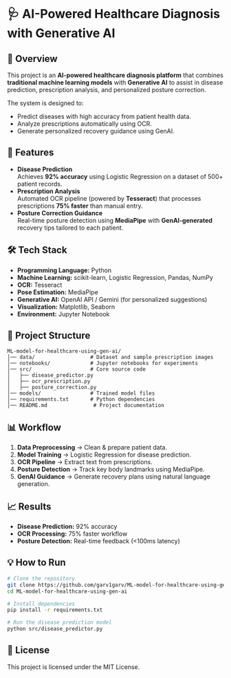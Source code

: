 # 🩺 AI-Powered Healthcare Diagnosis with Generative AI

## 📌 Overview
This project is an **AI-powered healthcare diagnosis platform** that combines **traditional machine learning models** with **Generative AI** to assist in disease prediction, prescription analysis, and personalized posture correction.

The system is designed to:
- Predict diseases with high accuracy from patient health data.
- Analyze prescriptions automatically using OCR.
- Generate personalized recovery guidance using GenAI.

## 🚀 Features
- **Disease Prediction**  
  Achieves **92% accuracy** using Logistic Regression on a dataset of 500+ patient records.
- **Prescription Analysis**  
  Automated OCR pipeline (powered by **Tesseract**) that processes prescriptions **75% faster** than manual entry.
- **Posture Correction Guidance**  
  Real-time posture detection using **MediaPipe** with **GenAI-generated** recovery tips tailored to each patient.

## 🛠 Tech Stack
- **Programming Language:** Python  
- **Machine Learning:** scikit-learn, Logistic Regression, Pandas, NumPy  
- **OCR:** Tesseract  
- **Pose Estimation:** MediaPipe  
- **Generative AI:** OpenAI API / Gemini (for personalized suggestions)  
- **Visualization:** Matplotlib, Seaborn  
- **Environment:** Jupyter Notebook

## 📂 Project Structure
```
ML-model-for-healthcare-using-gen-ai/
│── data/                  # Dataset and sample prescription images
│── notebooks/             # Jupyter notebooks for experiments
│── src/                   # Core source code
│   ├── disease_predictor.py
│   ├── ocr_prescription.py
│   ├── posture_correction.py
│── models/                # Trained model files
│── requirements.txt       # Python dependencies
│── README.md               # Project documentation
```

## 📊 Workflow
1. **Data Preprocessing** → Clean & prepare patient data.
2. **Model Training** → Logistic Regression for disease prediction.
3. **OCR Pipeline** → Extract text from prescriptions.
4. **Posture Detection** → Track key body landmarks using MediaPipe.
5. **GenAI Guidance** → Generate recovery plans using natural language generation.

## 📈 Results
- **Disease Prediction:** 92% accuracy  
- **OCR Processing:** 75% faster workflow  
- **Posture Detection:** Real-time feedback (<100ms latency)

## 💡 How to Run
```bash
# Clone the repository
git clone https://github.com/garv1garv/ML-model-for-healthcare-using-gen-ai.git
cd ML-model-for-healthcare-using-gen-ai

# Install dependencies
pip install -r requirements.txt

# Run the disease prediction model
python src/disease_predictor.py
```

## 📜 License
This project is licensed under the MIT License.
